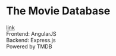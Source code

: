 # The Movie Database
[link](https://bythemoviedb.wl.r.appspot.com/)<br>Frontend: AngularJS <br>
Backend: Express.js <br>
Powered by TMDB